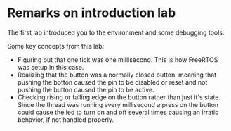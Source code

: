 # Remarks on introduction lab

The first lab introduced you to the environment and some debugging tools. 

Some key concepts from this lab:
- Figuring out that one tick was one millisecond. This is how FreeRTOS was setup in this case.
- Realizing that the button was a normally closed button, meaning that pushing the botton caused the pin to be disabled or reset and not pushing the button caused the pin to be active.
- Checking rising or falling edge on the button rather than just it's state. Since the thread was running every millisecond a press on the button could cause the led to turn on and off several times causing an irratic behavior, if not handled properly.